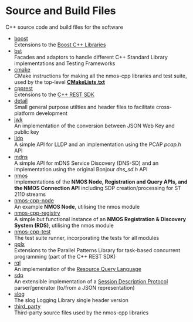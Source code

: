 # Source and Build Files

C++ source code and build files for the software

- [boost](boost)  
  Extensions to the [Boost C++ Libraries](http://www.boost.org/)
- [bst](bst)  
  Facades and adaptors to handle different C++ Standard Library implementations and Testing Frameworks
- [cmake](cmake)  
  CMake instructions for making all the nmos-cpp libraries and test suite, used by the top-level **[CMakeLists.txt](CMakeLists.txt)**
- [cpprest](cpprest)  
  Extensions to the [C++ REST SDK](https://github.com/Microsoft/cpprestsdk)
- [detail](detail)  
  Small general purpose utilties and header files to facilitate cross-platform development
- [jwk](jwk)  
  An implementation of the conversion between JSON Web Key and public key
- [lldp](lldp)  
  A simple API for LLDP and an implementation using the PCAP *pcap.h* API
- [mdns](mdns)  
  A simple API for mDNS Service Discovery (DNS-SD) and an implementation using the original Bonjour *dns_sd.h* API
- [nmos](nmos)  
  Implementations of the **NMOS Node, Registration and Query APIs, and the NMOS Connection API** including SDP creation/processing for ST 2110 streams
- [nmos-cpp-node](nmos-cpp-node)  
  An example **NMOS Node**, utilising the nmos module
- [nmos-cpp-registry](nmos-cpp-registry)  
  A simple but functional instance of an **NMOS Registration & Discovery System (RDS)**, utilising the nmos module
- [nmos-cpp-test](nmos-cpp-test)  
  The test suite runner, incorporating the tests for all modules
- [pplx](pplx)  
  Extensions to the Parallel Patterns Library for task-based concurrent programming (part of the C++ REST SDK)
- [rql](rql)  
  An implementation of the [Resource Query Language](https://github.com/persvr/rql)
- [sdp](sdp)  
  An extensible implementation of a [Session Description Protocol](https://tools.ietf.org/html/rfc4566) parser/generator (to/from a JSON representation)
- [slog](slog)  
  The slog Logging Library single header version
- [third_party](third_party)  
  Third-party source files used by the nmos-cpp libraries
